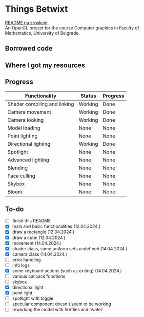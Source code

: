 # Things Betwixt
[README na srpskom](README-sr.md). <br>
An OpenGL project for the course Computer graphics in Faculty of Mathematics, University of Belgrade.

## Borrowed code

## Where I got my resources

## Progress
| Functionality                | Status  | Progress |
|------------------------------|---------|----------|
| Shader compiling and linking | Working | Done     |
| Camera movement              | Working | Done     |
| Camera looking               | Working | Done     |
| Model loading                | None    | None     |
| Point lighting               | None    | None     |
| Directional lighting         | Working | Done     |
| Spotlight                    | None    | None     |
| Advanced lighting            | None    | None     |
| Blending                     | None    | None     |
| Face culling                 | None    | None     |
| Skybox                       | None    | None     |
| Bloom                        | None    | None     |

## To-do
- [ ] finish this README
- [x] main and basic functionalities (12.04.2024.)
- [x] draw a rectangle (12.04.2024.)
- [x] draw a cube (12.04.2024.)
- [x] movement (14.04.2024.)
- [x] shader class, some uniform sets undefined (14.04.2024.)
- [x] camera class (14.04.2024.)
- [ ] error handling
- [ ] info logs
- [x] some keyboard actions (such as exiting) (14.04.2024.)
- [ ] various callback functions
- [ ] skybox
- [x] directional light
- [x] point light
- [ ] spotlight with toggle
- [ ] specular component doesn't seem to be working
- [ ] reworking the model with fireflies and 'water'